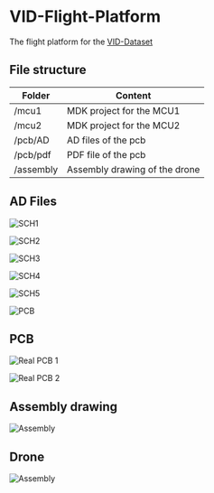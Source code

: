 # VID-Flight-Platform
The flight platform for the [VID-Dataset](https://github.com/ZJU-FAST-Lab/VID-Dataset)

## File structure 

| Folder    | Content                       |
| --------- | ----------------------------- |
| /mcu1     | MDK project for the MCU1      |
| /mcu2     | MDK project for the MCU2      |
| /pcb/AD   | AD files of the pcb           |
| /pcb/pdf  | PDF file of the pcb           |
| /assembly | Assembly drawing of the drone |



## AD Files

![SCH1](https://github.com/ZJU-FAST-Lab/VID-Flight-Platforn/blob/main/img/sch1.png)

![SCH2](https://github.com/ZJU-FAST-Lab/VID-Flight-Platforn/blob/main/img/sch2.png)

![SCH3](https://github.com/ZJU-FAST-Lab/VID-Flight-Platforn/blob/main/img/sch3.png)

![SCH4](https://github.com/ZJU-FAST-Lab/VID-Flight-Platforn/blob/main/img/sch4.png)

![SCH5](https://github.com/ZJU-FAST-Lab/VID-Flight-Platforn/blob/main/img/sch5.png)

![PCB](https://github.com/ZJU-FAST-Lab/VID-Flight-Platforn/blob/main/img/pcb.png)

## PCB

![Real PCB 1](https://github.com/ZJU-FAST-Lab/VID-Flight-Platforn/blob/main/img/pcb.png)

![Real PCB 2](https://github.com/ZJU-FAST-Lab/VID-Flight-Platforn/blob/main/img/pcb.png)



## Assembly drawing 

![Assembly](https://github.com/ZJU-FAST-Lab/VID-Flight-Platforn/blob/main/img/Assembly.png)

## Drone 

![Assembly](https://github.com/ZJU-FAST-Lab/VID-Flight-Platforn/blob/main/img/Assembly.png)



